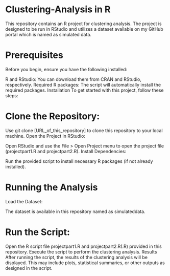 # Clustering-Analysis in R

This repository contains an R project for clustering analysis. The project is designed to be run in RStudio and utilizes a dataset available on my GitHub portal which is named as simulated data.

# Prerequisites
Before you begin, ensure you have the following installed:

R and RStudio: You can download them from CRAN and RStudio, respectively.
Required R packages: The script will automatically install the required packages.
Installation
To get started with this project, follow these steps:

# Clone the Repository:

Use git clone [URL_of_this_repository] to clone this repository to your local machine.
Open the Project in RStudio:

Open RStudio and use the File > Open Project menu to open the project file (projectpart1.R and projectpart2.R).
Install Dependencies:

Run the provided script to install necessary R packages (if not already installed).
# Running the Analysis
Load the Dataset:

The dataset is available in this repository  named as simulateddata.
# Run the Script:

Open the R script file projectpart1.R and projectpart2.R(.R) provided in this repository.
Execute the script to perform the clustering analysis.
Results
After running the script, the results of the clustering analysis will be displayed. This may include plots, statistical summaries, or other outputs as designed in the script.

